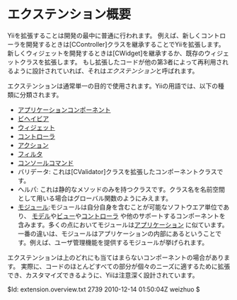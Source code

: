 エクステンション概要
========

Yiiを拡張することは開発の最中に普通に行われます。
例えば、新しくコントローラを開発するときは[CController]クラスを継承することでYiiを拡張します。
新しくウィジェットを開発するときは[CWidget]を継承するか、既存のウィジェットクラスを拡張します。
もし拡張したコードが他の第3者によって再利用されるように設計されていれば、それは*エクステンション*と呼ばれます。

エクステンションは通常単一の目的で使用されます。Yiiの用語では、以下の種類に分類されます。

 * [アプリケーションコンポーネント](/doc/guide/basics.application#application-component)
 * [ビヘイビア](/doc/guide/basics.component#component-behavior)
 * [ウィジェット](/doc/guide/basics.view#widget)
 * [コントローラ](/doc/guide/basics.controller)
 * [アクション](/doc/guide/basics.controller#action)
 * [フィルタ](/doc/guide/basics.controller#filter)
 * [コンソールコマンド](/doc/guide/topics.console)
 * バリデータ: これは[CValidator]クラスを拡張したコンポーネントクラスです。
 * ヘルパ: これは静的なメソッドのみを持つクラスです。クラス名を名前空間として用いる場合はグローバル関数のようにみえます。
 * [モジュール](/doc/guide/basics.module):モジュールは自分自身を含むことが可能なソフトウエア単位であり、
[モデル](/doc/guide/basics.model)や[ビュー](/doc/guide/basics.view)や[コントローラ](/doc/guide/basics.controller)
や他のサポートするコンポーネントを含みます。多くの点においてモジュールは[アプリケーション](/doc/guide/basics.application)
に似ています。一番の違いは、モジュールはアプリケーションの内部にあるということです。例えば、ユーザ管理機能を提供するモジュールが挙げられます。

エクステンションは上のどれにも当てはまらないコンポーネントの場合があります。
実際に、コードのほとんどすべての部分が個々のニーズに適するために拡張でき、カスタマイズできるように、Yiiは注意深く設計されています。

<div class="revision">$Id: extension.overview.txt 2739 2010-12-14 01:50:04Z weizhuo $</div>
